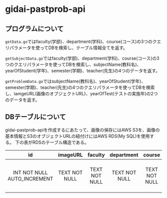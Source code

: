 # gidai-pastprob-api

## プログラムについて

`getData.go`ではfaculty(学部)、department(学科)、course(コース)の3つのクエリパラメータを使ってDBを検索し、テーブル情報全てを返す。

`getSubjectData.go`ではfaculty(学部)、department(学科)、course(コース)の3つのクエリパラメータを使ってDBを検索し、subjectName(教科名)、yearOfStudent(学年)、semester(学期)、teacher(先生)の4つのデータを返す。

`getProblemData.go`ではsubjectName(教科名)、yearOfStudent(学年)、semester(学期)、teacher(先生)の4つのクエリパラメータを使ってDBを検索し、iamgeURL(画像のオブジェクトURL)、yearOfTest(テストの実施年)の2つのデータを返す。

## DBテーブルについて

gidai-pastprob-apiを作成するにあたって、画像の保存にはAWS S3を、画像の基本情報とS3のオブジェクトURLの紐付けにはAWS RDS(My SQL)を使用する。
下の表がRDSのテーブル構造である。

| id                          | imageURL      | faculty       | department    | course        | subjectName   | yearOfStudent | yearOfTest   | semester      | teacher       | createdAt                                    | updatedAt                                                                |
| :-------------------------: | :-----------: | :-----------: | :-----------: | :-----------: | :-----------: | :-----------: | :----------: | :-----------: | :-----------: | :------------------------------------------: | :----------------------------------------------------------------------: |
| INT NOT NULL AUTO_INCREMENT | TEXT NOT NULL | TEXT NOT NULL | TEXT NOT NULL | TEXT NOT NULL | TEXT NOT NULL | INT NOT NULL  | INT NOT NULL | TEXT NOT NULL | TEXT NOT NULL | TIMESTAMP NOT NULL DEFAULT CURRENT_TIMESTAMP | TIMESTAMP NOT NULL DEFAULT CURRENT_TIMESTAMP ON UPDATE CURRENT_TIMESTAMP |
